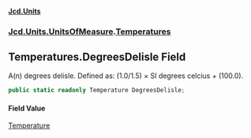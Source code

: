 #### [Jcd.Units](index.md 'index')
### [Jcd.Units.UnitsOfMeasure](Jcd.Units.UnitsOfMeasure.md 'Jcd.Units.UnitsOfMeasure').[Temperatures](Temperatures.md 'Jcd.Units.UnitsOfMeasure.Temperatures')

## Temperatures.DegreesDelisle Field

A(n) degrees delisle. Defined as: (1.0/1.5) × SI degrees celcius + (100.0).

```csharp
public static readonly Temperature DegreesDelisle;
```

#### Field Value
[Temperature](Temperature.md 'Jcd.Units.UnitTypes.Temperature')
